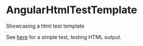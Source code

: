 # AngularHtmlTestTemplate
Showcasing a html test template

See [here](MyApp/src/app/project/project.component.spec.ts) for a simple test, testing HTML output.